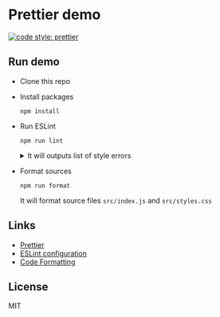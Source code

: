 # Prettier demo

[![code style: prettier][prettier-image]][prettier-url]

## Run demo
- Clone this repo
- Install packages
  ```shell
  npm install
  ```
- Run ESLint
  ```shell
  npm run lint
  ```

  <details>
   <summary>It will outputs list of style errors</summary>

  ```
  \work\prettier-demo\src\index.js
    1:1   error  Insert `;`                     prettier/prettier
    4:10  error  Replace `"BAR"` with `'BAR',`  prettier/prettier
    6:5   error  Delete `;`                     prettier/prettier

  ✖ 3 problems (3 errors, 0 warnings)
    3 errors, 0 warnings potentially fixable with the `--fix` option.
  ```
  </details>

- Format sources
  ```shell
  npm run format
  ```
  It will format source files `src/index.js` and `src/styles.css`

## Links
- [Prettier](https://github.com/prettier/prettier)
- [ESLint configuration](https://github.com/prettier/eslint-plugin-prettier#recommended-configuration)
- [Code Formatting](https://survivejs.com/maintenance/code-quality/code-formatting/)

## License
MIT

[prettier-url]: https://github.com/prettier/prettier
[prettier-image]: https://img.shields.io/badge/code_style-prettier-ff69b4.svg?style=flat-square
